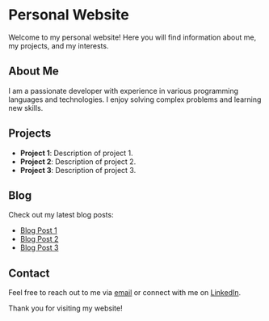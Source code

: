 # Personal Website

Welcome to my personal website! Here you will find information about me, my projects, and my interests.

## About Me
I am a passionate developer with experience in various programming languages and technologies. I enjoy solving complex problems and learning new skills.

## Projects
- **Project 1**: Description of project 1.
- **Project 2**: Description of project 2.
- **Project 3**: Description of project 3.

## Blog
Check out my latest blog posts:
- [Blog Post 1](link-to-blog-post-1)
- [Blog Post 2](link-to-blog-post-2)
- [Blog Post 3](link-to-blog-post-3)

## Contact
Feel free to reach out to me via [email](mailto:your-email@example.com) or connect with me on [LinkedIn](link-to-linkedin-profile).

Thank you for visiting my website!
